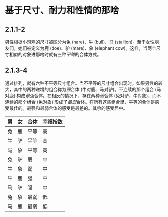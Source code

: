 # 基于尺寸、耐力和性情的那啥

## 2.1.1-2

男性根据小鸡鸡的尺寸被区分为兔 (hare)、牛 (bull)、马 (stallion)。至于女性朋友们，她们被定义为鹿 (doe)、驴 (mare)、象 (elephant cow)。这样，当两个尺寸相似的对象进那啥时就有三种*平等*的合体方式。

## 2.1.3-4

通过排列，就有六种不平等尺寸组合。当不平等的尺寸组合出现时，如果男性的较大，其中的两种递增的组合称为*强*合体
(牛对鹿、马对驴)。不连续的那个组合 (马对鹿)
构成*最强*合体。在相反的情况下，存在两种*弱*合体
(兔对驴、牛对象)，而不连续的那个组合
(兔对象) 形成了*最弱*合体。在所有这些组合里，平等的合体是感受最佳的。最强和最弱合体的感受是最差的。其余的感受居中。

| 男 | 女 | 合体 | 幸福指数 |
| :-- | :-- | :-- | :-- |
| 兔 | 鹿 | 平等 | 高 |
| 牛 | 驴 | 平等 | 高 |
| 马 | 象 | 平等 | 高 |
| 兔 | 驴 | 弱 | 中 |
| 牛 | 象 | 弱 | 中 |
| 牛 | 鹿 | 强 | 中 |
| 马 | 驴 | 强 | 中 |
| 兔 | 象 | 最弱 | 低 |
| 马 | 鹿 | 最弱 | 低 |

